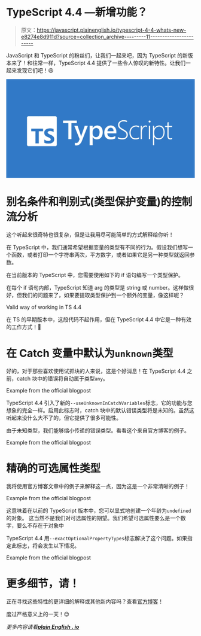 # TypeScript 4.4 —新增功能？

> 原文：<https://javascript.plainenglish.io/typescript-4-4-whats-new-e8274e8d911d?source=collection_archive---------11----------------------->

JavaScript 和 TypeScript 的粉丝们，让我们一起来吧，因为 TypeScript 的新版本来了！和往常一样，TypeScript 4.4 提供了一些令人惊叹的新特性。让我们一起来发现它们吧！😆

![](img/a0a262264cb6baba3bd113085246fa51.png)

# 别名条件和判别式(类型保护变量)的控制流分析

这个听起来很奇特也很复杂，但是让我用尽可能简单的方式解释给你听！

在 TypeScript 中，我们通常希望根据变量的类型有不同的行为。假设我们想写一个函数，或者打印一个字符串两次，平方数字，或者如果它是另一种类型就返回参数。

在当前版本的 TypeScript 中，您需要使用如下的 if 语句编写一个类型保护。

在每个 if 语句内部，TypeScript 知道 arg 的类型是 string 或 number。这样做很好，但我们的问题来了，如果要提取类型保护到一个额外的变量，像这样呢？

Valid way of working in TS 4.4

在 TS 的早期版本中，这段代码不起作用，但在 TypeScript 4.4 中它是一种有效的工作方式！🥳

# 在 Catch 变量中默认为`unknown`类型

好的，对于那些喜欢使用试抓块的人来说，这是个好消息！在 TypeScript 4.4 之前，catch 块中的错误将自动属于类型`any`。

Example from the official blogpost

TypeScript 4.4 引入了新的`--useUnknownInCatchVariables`标志，它的功能与您想象的完全一样。启用此标志时，catch 块中的默认错误类型将是未知的。虽然这听起来没什么大不了的，但它提供了很多可能性。

由于未知类型，我们能够缩小传递的错误类型。看看这个来自官方博客的例子。

Example from the official blogpost

# 精确的可选属性类型

我将使用官方博客文章中的例子来解释这一点，因为这是一个非常清晰的例子！

Example from the official blogpost

这意味着在以前的 TypeScript 版本中，您可以显式地创建一个年龄为`undefined`的对象。
这当然不是我们对可选属性的期望。我们希望可选属性要么是一个数字，要么不存在于对象中

TypeScript 4.4 用`--exactOptionalPropertyTypes`标志解决了这个问题。如果指定此标志，将会发生以下情况。

Example from the official blogpost

# 更多细节，请！

正在寻找这些特性的更详细的解释或其他新内容吗？查看[官方博客](https://devblogs.microsoft.com/typescript/announcing-typescript-4-4/)！

度过严格意义上的一天！😉

*更多内容请看*[***plain English . io***](http://plainenglish.io/)